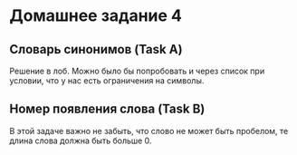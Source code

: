 # Домашнее задание 4

## Словарь синонимов (Task A)
Решение в лоб. Можно было бы попробовать и через список при условии, что у нас есть ограничения на 
символы.

## Номер появления слова (Task B)
В этой задаче важно не забыть, что слово не может быть пробелом, те длина слова должна быть больше 0.